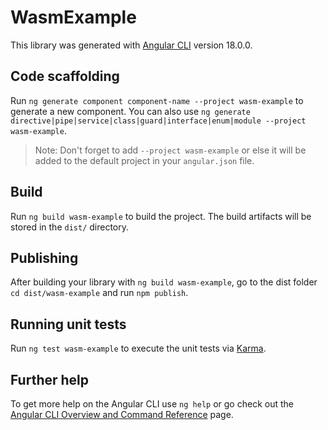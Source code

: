 # WasmExample

This library was generated with [Angular CLI](https://github.com/angular/angular-cli) version 18.0.0.

## Code scaffolding

Run `ng generate component component-name --project wasm-example` to generate a new component. You can also use `ng generate directive|pipe|service|class|guard|interface|enum|module --project wasm-example`.
> Note: Don't forget to add `--project wasm-example` or else it will be added to the default project in your `angular.json` file. 

## Build

Run `ng build wasm-example` to build the project. The build artifacts will be stored in the `dist/` directory.

## Publishing

After building your library with `ng build wasm-example`, go to the dist folder `cd dist/wasm-example` and run `npm publish`.

## Running unit tests

Run `ng test wasm-example` to execute the unit tests via [Karma](https://karma-runner.github.io).

## Further help

To get more help on the Angular CLI use `ng help` or go check out the [Angular CLI Overview and Command Reference](https://angular.dev/tools/cli) page.
